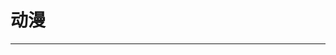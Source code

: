 
  # 动漫
  ---

  <Common-LinkList :linkList='{"name":"动漫","item":[{"link":"https://www.bilibili.com/anime/","icon":"https://www.bilibili.com/favicon.ico","text":"bilibili番剧"},{"link":"https://www.agefans.tv/","icon":"https://www.agefans.tv/favicon.ico","text":"AGE动漫"},{"link":"https://www.clicli.me/","icon":"https://www.clicli.me/favicon.ico","text":"clicli弹幕网"},{"link":"https://mikanani.me/","icon":"https://mikanani.me/favicon.ico","text":"蜜柑计划"},{"link":"https://www.xskdm.com/","icon":"http://img.ilxdh.com/navig/2020-01-05/1578198966_9359.ico?auth_key=1589426512-ae83d137c9519563e728b45d3e901d4653346690-0-e7b6f653e110a6cb9fc3afe78282f2f2","text":"新时空动漫"},{"link":"https://agefans.org/","icon":"https://agefans.org/favicon.ico","text":"AGE动漫2"},{"link":"https://dmhy.anoneko.com/","icon":"https://dmhy.anoneko.com/favicon.ico","text":"动漫花园"},{"link":"https://www.36dm.club/","icon":"https://www.36dm.club/favicon.ico","text":"简单动漫"},{"link":"http://www.zzzfun.com/","icon":"http://www.zzzfun.com/favicon.ico","text":"ZzzFun"},{"link":"https://bangumi.moe/","icon":"https://bangumi.moe/favicon.ico","text":"萌番组"},{"link":"http://www.dilidili.one/","icon":"/logo.png","text":"嘀哩嘀哩"},{"link":"https://bgmlist.com/","icon":"http://img.ilxdh.com/navig/2019-12-13/1576217695_9453.png?auth_key=1589426512-8d57af75e35e5053c3aa83200a8a2910f35cfe86-0-0d93ef0ec827c5b9ba9804099dfd1d25","text":"番组放送"},{"link":"https://www.acfun.cn/","icon":"https://www.acfun.cn/favicon.ico","text":"AcFun"},{"link":"https://www.missevan.com/","icon":"https://www.missevan.com/favicon.ico","text":"猫耳FM"},{"link":"https://v.qq.com/cartoon/","icon":"https://v.qq.com/favicon.ico","text":"腾讯动漫"},{"link":"http://www.iqiyi.com/dongman/","icon":"http://www.iqiyi.com/favicon.ico","text":"爱奇艺动漫"},{"link":"https://comic.youku.com/","icon":"https://comic.youku.com/favicon.ico","text":"优酷动漫"},{"link":"http://tv.sohu.com/comic/","icon":"http://tv.sohu.com/favicon.ico","text":"搜狐动漫"},{"link":"http://cartoon.pptv.com/","icon":"http://cartoon.pptv.com/favicon.ico","text":"PP动漫"},{"link":"http://comic.le.com/","icon":"http://comic.le.com/favicon.ico","text":"乐视动漫"},{"link":"http://www.moe321.com/","icon":"http://www.moe321.com/favicon.ico","text":"萌站次元导航"},{"link":"http://d.yimoe.cc/","icon":"http://img.ilxdh.com/navig/2019-12-14/1576329896_8873.png?auth_key=1589426512-b0a79d01d68ca7ea9f9484192600c3b4d4f9bffb-0-7cdc9f48c07832480633977d58d9defe","text":"翼萌导航"},{"link":"http://www.dongman.fm/","icon":"http://www.dongman.fm/favicon.ico","text":"动漫FM"}]}'/>
  